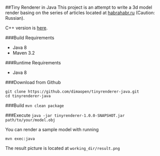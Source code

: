 ##Tiny Renderer in Java
This project is an attempt to write a 3d model render basing on the series of articles located at [habrahabr.ru][1]
(Caution: Russian).

C++ version is [here][2].

###Build Requirements
* Java 8
* Maven 3.2

###Runtime Requirements
  * Java 8

###Download from Github
```
git clone https://github.com/dimaopen/tinyrenderer-java.git
cd tinyrenderer-java
```

###Build
`mvn clean package`

###Execute
`java -jar tinyrenderer-1.0.0-SNAPSHOT.jar path/to/your/model.obj`

You can render a sample model with running
```
mvn exec:java
```
The result picture is located at `working_dir/result.png`


[1]: http://habrahabr.ru/post/248153/ "Brief course of computer graphic"
[2]: https://github.com/ssloy/tinyrenderer "c++ version"


